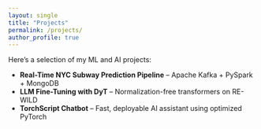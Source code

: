 ```yaml
---
layout: single
title: "Projects"
permalink: /projects/
author_profile: true
---
```


Here’s a selection of my ML and AI projects:

- **Real-Time NYC Subway Prediction Pipeline** – Apache Kafka + PySpark + MongoDB
- **LLM Fine-Tuning with DyT** – Normalization-free transformers on RE-WILD
- **TorchScript Chatbot** – Fast, deployable AI assistant using optimized PyTorch
